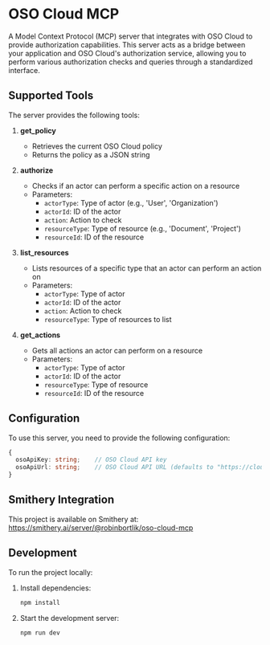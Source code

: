 # OSO Cloud MCP

A Model Context Protocol (MCP) server that integrates with OSO Cloud to provide authorization capabilities. This server acts as a bridge between your application and OSO Cloud's authorization service, allowing you to perform various authorization checks and queries through a standardized interface.


## Supported Tools

The server provides the following tools:

1. **get_policy**
   - Retrieves the current OSO Cloud policy
   - Returns the policy as a JSON string

2. **authorize**
   - Checks if an actor can perform a specific action on a resource
   - Parameters:
     - `actorType`: Type of actor (e.g., 'User', 'Organization')
     - `actorId`: ID of the actor
     - `action`: Action to check
     - `resourceType`: Type of resource (e.g., 'Document', 'Project')
     - `resourceId`: ID of the resource

3. **list_resources**
   - Lists resources of a specific type that an actor can perform an action on
   - Parameters:
     - `actorType`: Type of actor
     - `actorId`: ID of the actor
     - `action`: Action to check
     - `resourceType`: Type of resources to list

4. **get_actions**
   - Gets all actions an actor can perform on a resource
   - Parameters:
     - `actorType`: Type of actor
     - `actorId`: ID of the actor
     - `resourceType`: Type of resource
     - `resourceId`: ID of the resource

## Configuration

To use this server, you need to provide the following configuration:

```typescript
{
  osoApiKey: string;    // OSO Cloud API key
  osoApiUrl: string;    // OSO Cloud API URL (defaults to "https://cloud.osohq.com/api")
}
```

## Smithery Integration

This project is available on Smithery at: https://smithery.ai/server/@robinbortlik/oso-cloud-mcp

## Development

To run the project locally:

1. Install dependencies:
   ```bash
   npm install
   ```

2. Start the development server:
   ```bash
   npm run dev
   ```
